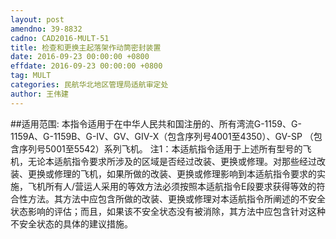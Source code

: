 ```yaml
---
layout: post
amendno: 39-8832
cadno: CAD2016-MULT-51
title: 检查和更换主起落架作动筒密封装置
date: 2016-09-23 00:00:00 +0800
effdate: 2016-09-23 00:00:00 +0800
tag: MULT
categories: 民航华北地区管理局适航审定处
author: 王伟建
---
```


##适用范围:
本指令适用于在中华人民共和国注册的、所有湾流G-1159、G-1159A、G-1159B、G-IV、GV、GIV-X（包含序列号4001至4350）、GV-SP （包含序列号5001至5542）系列飞机。
注1：本适航指令适用于上述所有型号的飞机，无论本适航指令要求所涉及的区域是否经过改装、更换或修理。对那些经过改装、更换或修理的飞机，如果所做的改装、更换或修理影响到本适航指令要求的实施，飞机所有人/营运人采用的等效方法必须按照本适航指令E段要求获得等效的符合性方法。其方法中应包含所做的改装、更换或修理对本适航指令所阐述的不安全状态影响的评估；而且，如果该不安全状态没有被消除，其方法中应包含针对这种不安全状态的具体的建议措施。

